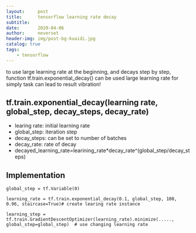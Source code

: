 ```yaml
---
layout:     post
title:      tensorflow learning rate decay
subtitle:   
date:       2020-04-06
author:     neverset
header-img: img/post-bg-kuaidi.jpg
catalog: true
tags:
    - tensorflow
---
```


to use large learning rate at the beginning, and decays step by step, function tf.train.exponential_decay() can be used
large learning rate for simply task can lead to result vibration!

## tf.train.exponential_decay(learning rate, global_step, decay_steps, decay_rate)

* learing rate: initial learning rate
* global_step: iteration step
* decay_steps: can be set to number of batches
* decay_rate: rate of decay
* decayed_learning_rate=learining_rate*decay_rate^(global_step/decay_steps)


## Implementation

    global_step = tf.Variable(0)
    
    learning_rate = tf.train.exponential_decay(0.1, global_step, 100, 0.96, staircase=True)# create learing rate instance
    
    learning_step = tf.train.GradientDescentOptimizer(learning_rate).minimize(....., global_step=global_step)  # use changing learning rate
